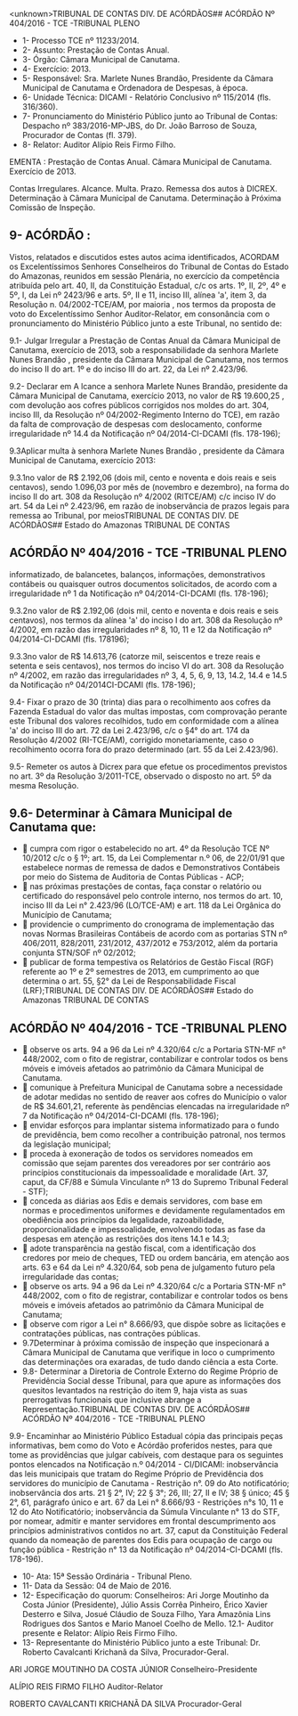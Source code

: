 &lt;unknown&gt;TRIBUNAL DE CONTAS DIV. DE ACÓRDÃOS## ACÓRDÃO Nº 404/2016 - TCE -TRIBUNAL PLENO

- 1- Processo TCE nº 11233/2014.
- 2- Assunto: Prestação de Contas Anual.
- 3- Órgão: Câmara Municipal de Canutama.
- 4- Exercício: 2013.
- 5-  Responsável: Sra.  Marlete  Nunes  Brandão,  Presidente  da  Câmara  Municipal  de Canutama e Ordenadora de Despesas, à época.
- 6- Unidade Técnica: DICAMI - Relatório Conclusivo nº 115/2014 (fls. 316/360).
- 7- Pronunciamento do Ministério Público junto ao Tribunal de Contas: Despacho nº 383/2016-MP-JBS, do Dr. João Barroso de Souza, Procurador de Contas (fl. 379).
- 8- Relator: Auditor Alípio Reis Firmo Filho.

EMENTA : Prestação  de  Contas  Anual.  Câmara Municipal de Canutama. Exercício de 2013.

Contas Irregulares. Alcance. Multa. Prazo. Remessa  dos  autos  à  DICREX.  Determinação  à Câmara  Municipal  de  Canutama.  Determinação  à Próxima Comissão de Inspeção.

## 9- ACÓRDÃO :

Vistos, relatados e discutidos estes autos acima identificados, ACORDAM os Excelentíssimos Senhores Conselheiros do Tribunal de Contas do Estado do Amazonas, reunidos em sessão Plenária, no exercício da competência atribuída pelo  art.  40,  II, da Constituição Estadual, c/c os arts. 1º, II, 2º, 4º e 5º, I, da Lei nº 2423/96 e arts. 5º, II e 11, inciso III, alínea 'a', item 3, da Resolução n. 04/2002-TCE/AM, por maioria , nos termos da proposta de voto do Excelentíssimo Senhor Auditor-Relator, em consonância com o pronunciamento do Ministério Público junto a este Tribunal, no sentido de:

9.1-  Julgar  Irregular a  Prestação de Contas Anual da Câmara Municipal de Canutama,  exercício  de  2013,  sob  a  responsabilidade  da  senhora Marlete  Nunes Brandão , presidente da Câmara Municipal de Canutama, nos termos do inciso II do art. 1º e do inciso III do art. 22, da Lei nº 2.423/96.

9.2- Declarar em  A lcance a senhora Marlete Nunes Brandão, presidente da Câmara  Municipal  de  Canutama,  exercício  2013,  no  valor  de R$  19.600,25 , com devolução aos cofres públicos corrigidos nos moldes do art. 304, inciso III, da Resolução nº 04/2002-Regimento Interno do TCE), em razão da falta de comprovação de despesas com deslocamento, conforme irregularidade nº 14.4 da Notificação nº 04/2014-CI-DCAMI (fls. 178-196);

9.3Aplicar multa à  senhora Marlete  Nunes  Brandão , presidente  da Câmara Municipal de Canutama, exercício 2013:

9.3.1no valor de R$ 2.192,06 (dois mil, cento e noventa e dois reais e seis centavos),  sendo 1.096,03 por mês de (novembro e dezembro), na forma do inciso II do art. 308 da Resolução nº 4/2002  (RITCE/AM)  c/c inciso IV do art. 54 da Lei nº 2.423/96, em  razão  de  inobservância  de  prazos  legais  para  remessa  ao  Tribunal,  por  meiosTRIBUNAL DE CONTAS DIV. DE ACÓRDÃOS## Estado do Amazonas TRIBUNAL DE CONTAS

## ACÓRDÃO Nº 404/2016 - TCE -TRIBUNAL PLENO

informatizado, de balancetes, balanços,  informações,  demonstrativos  contábeis  ou quaisquer  outros  documentos  solicitados,  de  acordo  com  a  irregularidade  nº  1  da Notificação nº 04/2014-CI-DCAMI (fls. 178-196);

9.3.2no valor de R$ 2.192,06 (dois mil, cento e noventa e dois reais e seis centavos), nos termos da alínea 'a' do inciso I do art. 308 da Resolução nº 4/2002, em razão das irregularidades nº 8, 10, 11 e 12 da Notificação nº 04/2014-CI-DCAMI (fls. 178196);

9.3.3no  valor  de R$  14.613,76 (catorze  mil,  seiscentos  e  treze  reais  e setenta e seis centavos), nos termos do inciso VI do art. 308 da Resolução nº 4/2002, em razão das irregularidades nº 3, 4, 5, 6, 9, 13, 14.2, 14.4 e 14.5 da Notificação nº 04/2014CI-DCAMI (fls. 178-196);

9.4-  Fixar  o  prazo  de  30  (trinta)  dias para  o  recolhimento  aos  cofres  da Fazenda Estadual do valor das multas impostas, com comprovação perante este Tribunal dos valores recolhidos, tudo em conformidade com a alínea 'a' do inciso III do art. 72 da Lei 2.423/96,  c/c  o  §4°  do  art. 174  da  Resolução  4/2002  (RI-TCE/AM),  corrigido monetariamente, caso o recolhimento ocorra fora do prazo determinado (art.  55 da Lei 2.423/96).

9.5- Remeter os autos à Dicrex para que efetue os procedimentos previstos no  art. 3º da  Resolução  3/2011-TCE,  observado  o  disposto  no  art.  5º  da  mesma Resolução.

## 9.6- Determinar à Câmara Municipal de Canutama que:

-  cumpra  com  rigor  o  estabelecido  no  art.  4º  da  Resolução  TCE  Nº 10/2012 c/c o § 1º; art. 15, da Lei Complementar n.º 06, de 22/01/91 que estabelece normas de remessa de dados e Demonstrativos Contábeis por meio do Sistema de Auditoria de Contas Públicas - ACP;
-  nas próximas prestações de contas, faça constar o relatório ou certificado do responsável pelo controle interno, nos termos do art. 10, inciso III da Lei n° 2.423/96 (LO/TCE-AM) e art. 118 da Lei Orgânica do Município de Canutama;
-  providencie o cumprimento do cronograma de implementação das novas Normas  Brasileiras  Contábeis  de  acordo  com  as  portarias  STN  nº 406/2011, 828/2011, 231/2012, 437/2012 e 753/2012, além da portaria conjunta STN/SOF nº 02/2012;
-  publicar  de  forma  tempestiva  os  Relatórios  de  Gestão  Fiscal  (RGF) referente  ao  1º  e  2º  semestres  de  2013,  em  cumprimento  ao  que determina o art. 55, §2° da Lei de Responsabilidade Fiscal (LRF);TRIBUNAL DE CONTAS DIV. DE ACÓRDÃOS## Estado do Amazonas TRIBUNAL DE CONTAS

## ACÓRDÃO Nº 404/2016 - TCE -TRIBUNAL PLENO

-  observe os arts. 94 a 96 da Lei nº 4.320/64 c/c a Portaria STN-MF n° 448/2002, com o fito de registrar, contabilizar e controlar todos os bens móveis  e  imóveis  afetados  ao  patrimônio  da  Câmara  Municipal  de Canutama.
-  comunique à Prefeitura Municipal de Canutama sobre a necessidade de adotar medidas no sentido de reaver aos cofres do Município o valor de R$ 34.601,21, referente às pendências elencadas na irregularidade nº 7 da Notificação nº 04/2014-CI-DCAMI (fls. 178-196);
-  envidar esforços para implantar sistema informatizado para o fundo de previdência, bem como recolher a contribuição patronal, nos termos da legislação municipal;
-  proceda à exoneração de todos os servidores  nomeados em comissão que  sejam  parentes  dos  vereadores  por  ser  contrário  aos  princípios constitucionais  da  impessoalidade  e  moralidade  (Art.  37,  caput,  da CF/88 e Súmula Vinculante nº 13 do Supremo Tribunal Federal - STF);
-  conceda as diárias aos Edis e demais servidores, com base em normas e procedimentos uniformes e devidamente regulamentados em obediência aos princípios da legalidade, razoabilidade, proporcionalidade e impessoalidade,  envolvendo  todas  as  fase  da despesas em atenção as restrições dos itens 14.1 e 14.3;
-  adote transparência na gestão fiscal, com a identificação dos credores por meio de cheques, TED ou ordem bancária, em atenção aos arts. 63 e 64 da Lei nº 4.320/64, sob pena de julgamento futuro pela irregularidade das contas;
-  observe os arts. 94 a 96 da Lei nº 4.320/64 c/c a Portaria STN-MF n° 448/2002, com o fito de registrar, contabilizar e controlar todos os bens móveis  e  imóveis  afetados  ao  patrimônio  da  Câmara  Municipal  de Canutama;
-  observe com rigor a Lei  n° 8.666/93, que dispõe sobre  as licitações e contratações públicas, nas contrações públicas.
- 9.7Determinar  à  próxima  comissão  de  inspeção que  inspecionará  a Câmara Municipal de Canutama que verifique in loco o cumprimento das determinações ora exaradas, de tudo dando ciência a esta Corte.
- 9.8-  Determinar  a  Diretoria  de  Controle  Externo do  Regime  Próprio  de Previdência Social desse  Tribunal, para que  apure  as  informações  dos  quesitos levantados  na  restrição  do  item  9,  haja  vista  as  suas  prerrogativas  funcionais  que inclusive abrange a Representação.TRIBUNAL DE CONTAS DIV. DE ACÓRDÃOS## ACÓRDÃO Nº 404/2016 - TCE -TRIBUNAL PLENO

9.9- Encaminhar ao Ministério Público Estadual cópia das principais peças informativas,  bem  como  do  Voto  e  Acórdão  proferidos  nestes,  para  que  tome  as providências que julgar cabíveis, com destaque para os seguintes pontos elencados na Notificação  n.º  04/2014  -  CI/DICAMI:  inobservância  das  leis  municipais  que  tratam  do Regime Próprio de Previdência dos servidores do município de Canutama - Restrição n°. 09 do Ato notificatório; inobservância dos arts. 21 § 2°, IV; 22 § 3°; 26, III; 27, II e IV; 38 § único; 45 § 2°, 61, parágrafo único e art. 67 da Lei n° 8.666/93 - Restrições n°s 10, 11 e 12 do Ato Notificatório; inobservância da Súmula Vinculante n° 13 do STF, por nomear, admitir  e  manter  servidores  em  frontal  descumprimento  aos  princípios  administrativos contidos no art. 37, caput da Constituição Federal quando da nomeação de parentes dos Edis  para  ocupação  de  cargo  ou  função  pública  -  Restrição  n°  13  da  Notificação  nº 04/2014-CI-DCAMI (fls. 178-196).

- 10- Ata: 15ª Sessão Ordinária - Tribunal Pleno.
- 11- Data da Sessão: 04 de Maio de 2016.
- 12-  Especificação  do  quorum: Conselheiros:  Ari  Jorge  Moutinho  da  Costa  Júnior (Presidente), Júlio Assis Corrêa Pinheiro, Érico Xavier Desterro e Silva, Josué Cláudio de Souza Filho, Yara Amazônia Lins Rodrigues dos Santos e Mario Manoel Coelho de Mello. 12.1- Auditor presente e Relator: Alípio Reis Firmo Filho.
- 13- Representante do Ministério Público junto a este Tribunal: Dr. Roberto Cavalcanti Krichanã da Silva, Procurador-Geral.

ARI JORGE MOUTINHO DA COSTA JÚNIOR Conselheiro-Presidente

ALÍPIO REIS FIRMO FILHO Auditor-Relator

ROBERTO CAVALCANTI KRICHANÃ DA SILVA Procurador-Geral